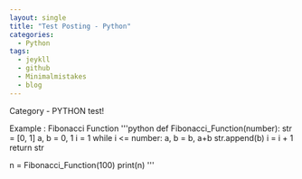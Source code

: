 ```yaml
---
layout: single
title: "Test Posting - Python"
categories:
  - Python
tags:
  - jeykll
  - github
  - Minimalmistakes
  - blog
---
```


Category - PYTHON test!

Example : Fibonacci Function
'''python
def Fibonacci_Function(number):
  str = [0, 1]
  a, b = 0, 1
  i = 1
  while i <= number:
    a, b = b, a+b
    str.append(b)
    i = i + 1
  return str

n = Fibonacci_Function(100)
print(n)
'''

